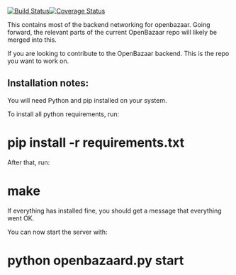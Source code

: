 [![Build Status](https://travis-ci.org/OpenBazaar/OpenBazaar-Server.svg?branch=master)](https://travis-ci.org/OpenBazaar/OpenBazaar-Server)[![Coverage Status](https://coveralls.io/repos/OpenBazaar/OpenBazaar-Server/badge.svg?branch=master&service=github)](https://coveralls.io/github/OpenBazaar/OpenBazaar-Server?branch=master)

This contains most of the backend networking for openbazaar. Going forward, the relevant parts of the current OpenBazaar repo will likely be merged into this.

If you are looking to contribute to the OpenBazaar backend. This is the repo you want to work on.


Installation notes:
---------------------
You will need Python and pip installed on your system.

To install all python requirements, run:

# pip install -r requirements.txt

After that, run:

# make

If everything has installed fine, you should get a message that everything went OK.

You can now start the server with:

# python openbazaard.py start



